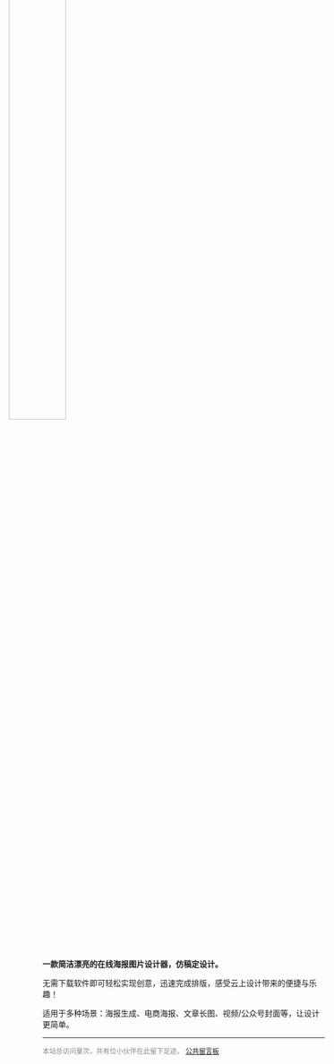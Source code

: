 <img src="../images/2023-7-14-1689304654662.png" style="width: 45%; margin: -90px 0 -16px -60px;" >

**一款简洁漂亮的在线海报图片设计器，仿稿定设计。**

无需下载软件即可轻松实现创意，迅速完成排版，感受云上设计带来的便捷与乐趣！

适用于多种场景：海报生成、电商海报、文章长图、视频/公众号封面等，让设计更简单。

-----

<div style="font-size:12px;color:#888888"><span id="busuanzi_container_site_pv">本站总访问量<span id="busuanzi_value_site_pv"></span>次</span>，<span id="busuanzi_container_site_pv">共有<span id="busuanzi_value_site_uv"></span>位小伙伴在此留下足迹。</span> <a href="https://support.qq.com/product/496599">公共留言板</a></div>